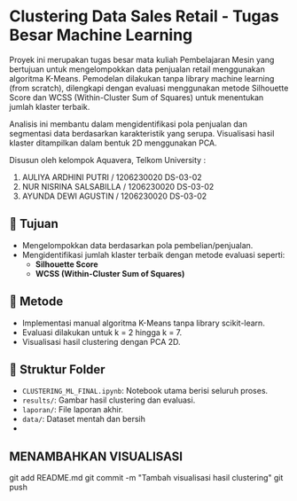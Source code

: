 # Clustering Data Sales Retail - Tugas Besar Machine Learning

Proyek ini merupakan tugas besar mata kuliah Pembelajaran Mesin yang bertujuan untuk mengelompokkan data penjualan retail menggunakan algoritma K-Means. Pemodelan dilakukan tanpa library machine learning (from scratch), dilengkapi dengan evaluasi menggunakan metode Silhouette Score dan WCSS (Within-Cluster Sum of Squares) untuk menentukan jumlah klaster terbaik.

Analisis ini membantu dalam mengidentifikasi pola penjualan dan segmentasi data berdasarkan karakteristik yang serupa. Visualisasi hasil klaster ditampilkan dalam bentuk 2D menggunakan PCA.

Disusun oleh kelompok Aquavera, Telkom University :
1. AULIYA ARDHINI PUTRI / 1206230020 DS-03-02
2. NUR NISRINA SALSABILLA / 1206230020 DS-03-02
3. AYUNDA DEWI AGUSTIN / 1206230020 DS-03-02
   
## 📌 Tujuan
- Mengelompokkan data berdasarkan pola pembelian/penjualan.
- Mengidentifikasi jumlah klaster terbaik dengan metode evaluasi seperti:
  - **Silhouette Score**
  - **WCSS (Within-Cluster Sum of Squares)**

## 🧪 Metode
- Implementasi manual algoritma K-Means tanpa library scikit-learn.
- Evaluasi dilakukan untuk k = 2 hingga k = 7.
- Visualisasi hasil clustering dengan PCA 2D.

## 📝 Struktur Folder
- `CLUSTERING_ML_FINAL.ipynb`: Notebook utama berisi seluruh proses.
- `results/`: Gambar hasil clustering dan evaluasi.
- `laporan/`: File laporan akhir.
- `data/`: Dataset mentah dan bersih
- 
## MENAMBAHKAN VISUALISASI
git add README.md
git commit -m "Tambah visualisasi hasil clustering"
git push


